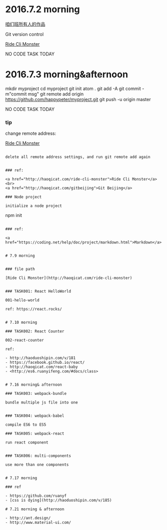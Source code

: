 # 2016.7.2 morning

<a href="https://github.com/newming/digitalcity">咱们班所有人的作品</a>

Git version control

<a href="http://haoqicat.com/ride-cli-monster">Ride Cli Monster</a>
<br>


NO CODE TASK TODAY


# 2016.7.3 morning&afternoon


  mkdir myproject
  cd myproject
  git init
  atom .
  git add -A
  git commit -m"commit msg"
  git remote add origin https://github.com/happypeter/myproject.git
  git push -u origin master

NO CODE TASK TODAY

### tip


change remote address:


<a href="http://haoqicat.com/ride-cli-monster">Ride Cli Monster</a>
<br>
```

delete all remote address settings, and run git remote add again


### ref:

<a href="http://haoqicat.com/ride-cli-monster">Ride Cli Monster</a>
<br>
<a href="http://haoqicat.com/gitbeijing">Git Beijing</a>

### Node project

initialize a node project

```
npm init
```

### ref:

<a href="https://coding.net/help/doc/project/markdown.html">Markdown</a>


# 7.9 morning


### file path

[Ride Cli Monster](http://haoqicat.com/ride-cli-monster)


### TASK001: React HelloWorld

001-hello-world

ref: https://react.rocks/


# 7.10 morning

### TASK002: React Counter

002-react-counter

ref:

- http://haoduoshipin.com/v/181
- https://facebook.github.io/react/
- http://haoqicat.com/react-baby
- <http://es6.ruanyifeng.com/#docs/class>


# 7.16 morning& afternoon

### TASK003: webpack-bundle

bundle multiple js file into one


### TASK004: webpack-babel

compile ES6 to ES5

### TASK005: webpack-react

run react component


### TASK006: multi-components

use more than one components


# 7.17 morning

### ref

- https://github.com/ruanyf
- [css is dying](http://haoduoshipin.com/v/185)

# 7.21 morning & afternoon

- http://ant.design/
- http://www.material-ui.com/

